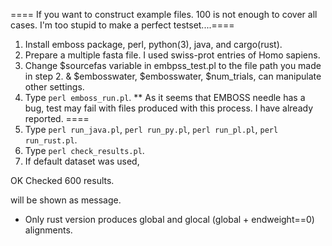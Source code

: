 
==== If you want to construct example files. 100 is not enough to cover all cases. I'm too stupid to make a perfect testset....====
1. Install emboss package, perl, python(3), java, and cargo(rust).
2. Prepare a multiple fasta file. I used swiss-prot entries of Homo sapiens.
3. Change $sourcefas variable in embpss_test.pl to the file path you made in step 2. & $embosswater, $embosswater, $num_trials, can manipulate other settings.
4. Type `perl emboss_run.pl`.
** As it seems that EMBOSS needle has a bug, test may fail with files produced with this process. I have already reported.
====
5. Type `perl run_java.pl`, `perl run_py.pl`, `perl run_pl.pl`, `perl run_rust.pl`.
6. Type `perl check_results.pl`.
7. If default dataset was used, 

OK
Checked 600 results.

will be shown as message.

* Only rust version produces global and glocal (global + endweight==0) alignments.